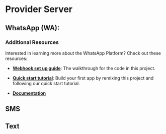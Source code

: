 # Provider Server

## WhatsApp (WA):

### Additional Resources

Interested in learning more about the WhatsApp Platform? Check out these resources:

- [**Webhook set up guide**](https://developers.facebook.com/docs/whatsapp/getting-started/signing-up/#configure-webhooks): The walkthrough for the code in this project.

- [**Quick start tutorial**](https://developers.facebook.com/docs/whatsapp/getting-started/signing-up/): Build your first app by remixing this project and following our quick start tutorial.

- [**Documentation**](https://developers.facebook.com/docs/whatsapp/)


## SMS


## Text